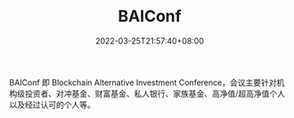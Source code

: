 ﻿---
weight: 
title: "BAIConf"
description: "BAIConf 即 Blockchain Alternative Investment Conference，会议主要针对机构级投资者、对冲基金、财富基金、私人银行、家族基金、高净值/超高净值个人以及经过认可的个人等"
date: 2022-03-25T21:57:40+08:00
lastmod: 2022-03-25T16:45:40+08:00
draft: false
authors: ["Metabd"]
featuredImage: "baiconf.jpg"
link: ""
tags: ["元宇宙社区","BAIConf"]
categories: ["navigation"]
navigation: ["元宇宙社区"]
lightgallery: true
toc: true
pinned: false
recommend: false
recommend1: false
---
BAIConf 即 Blockchain Alternative Investment Conference，会议主要针对机构级投资者、对冲基金、财富基金、私人银行、家族基金、高净值/超高净值个人以及经过认可的个人等。
